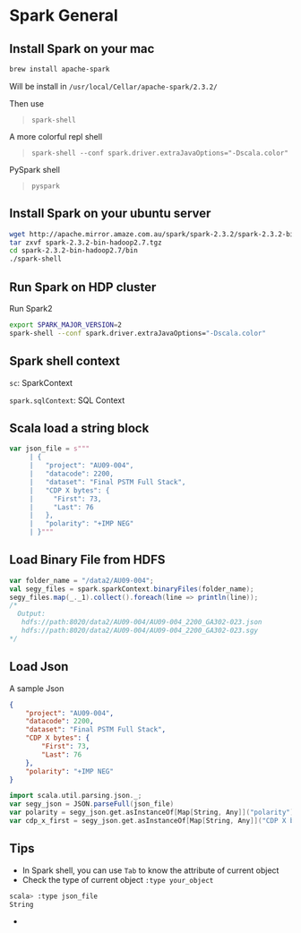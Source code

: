# Spark General

## Install Spark on your mac

```bash
brew install apache-spark
```

Will be install in `/usr/local/Cellar/apache-spark/2.3.2/`

Then use

> `spark-shell`

A more colorful repl shell

> `spark-shell --conf spark.driver.extraJavaOptions="-Dscala.color"`

PySpark shell

> `pyspark`

## Install Spark on your ubuntu server

```bash
wget http://apache.mirror.amaze.com.au/spark/spark-2.3.2/spark-2.3.2-bin-hadoop2.7.tgz
tar zxvf spark-2.3.2-bin-hadoop2.7.tgz
cd spark-2.3.2-bin-hadoop2.7/bin
./spark-shell
```

## Run Spark on HDP cluster

Run Spark2

```bash
export SPARK_MAJOR_VERSION=2
spark-shell --conf spark.driver.extraJavaOptions="-Dscala.color"
```

## Spark shell context

`sc`: SparkContext

`spark.sqlContext`: SQL Context

## Scala load a string block

```scala
var json_file = s"""
     | {
     |   "project": "AU09-004",
     |   "datacode": 2200,
     |   "dataset": "Final PSTM Full Stack",
     |   "CDP X bytes": {
     |     "First": 73,
     |     "Last": 76
     |   },
     |   "polarity": "+IMP NEG"
     | }"""
```

## Load Binary File from HDFS

```scala
var folder_name = "/data2/AU09-004";
val segy_files = spark.sparkContext.binaryFiles(folder_name);
segy_files.map(_._1).collect().foreach(line => println(line));
/*
  Output:
   hdfs://path:8020/data2/AU09-004/AU09-004_2200_GA302-023.json
   hdfs://path:8020/data2/AU09-004/AU09-004_2200_GA302-023.sgy
*/
```

## Load Json

A sample Json

```json
{
    "project": "AU09-004",
    "datacode": 2200,
    "dataset": "Final PSTM Full Stack",
    "CDP X bytes": {
        "First": 73,
        "Last": 76
    },
    "polarity": "+IMP NEG"
}
```

```scala
import scala.util.parsing.json._;
var segy_json = JSON.parseFull(json_file)
var polarity = segy_json.get.asInstanceOf[Map[String, Any]]("polarity").asInstanceOf[String]
var cdp_x_first = segy_json.get.asInstanceOf[Map[String, Any]]("CDP X bytes").asInstanceOf[Map[String, Double]]("First")
```

## Tips

* In Spark shell, you can use `Tab` to know the attribute of current object
* Check the type of current object `:type your_object`

```bash
scala> :type json_file
String
```

* 
